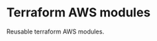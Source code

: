 <!--
 Copyright 2024 The Milton Hirsch Institute, B.V.
 SPDX-License-Identifier: Apache-2.0
 -->

# Terraform AWS modules

Reusable terraform AWS modules.
